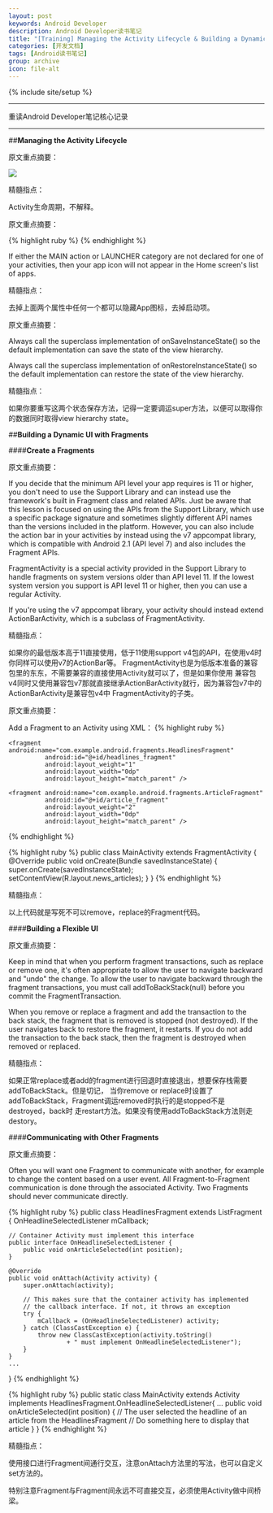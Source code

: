 ```yaml
---
layout: post
keywords: Android Developer
description: Android Developer读书笔记
title: "[Training] Managing the Activity Lifecycle & Building a Dynamic UI with Fragments"
categories: [开发文档]
tags: [Android读书笔记]
group: archive
icon: file-alt
---
```

{% include site/setup %}
<hr>
重读Android Developer笔记核心记录
<hr>

##**Managing the Activity Lifecycle**

原文重点摘要：

<img src="http://yanbober.github.io/image/ad/1.png" />

精髓指点：

Activity生命周期，不解释。

原文重点摘要：

{% highlight ruby %}
<activity android:name=".MainActivity" android:label="@string/app_name">
    <intent-filter>
        <action android:name="android.intent.action.MAIN" />
        <category android:name="android.intent.category.LAUNCHER" />
    </intent-filter>
</activity>
{% endhighlight %}

If either the MAIN action or LAUNCHER category are not declared for one of your activities,
then your app icon will not appear in the Home screen's list of apps.

精髓指点：

去掉上面两个属性中任何一个都可以隐藏App图标，去掉启动项。

原文重点摘要：

Always call the superclass implementation of onSaveInstanceState()
so the default implementation can save the state of the view hierarchy.

Always call the superclass implementation of onRestoreInstanceState() so the default implementation can
restore the state of the view hierarchy.

精髓指点：

如果你要重写这两个状态保存方法，记得一定要调运super方法，以便可以取得你的数据同时取得view hierarchy state。

##**Building a Dynamic UI with Fragments**

####**Create a Fragments**

原文重点摘要：

If you decide that the minimum API level your app requires is 11 or higher, 
you don't need to use the Support Library and can instead use the framework's built
in Fragment class and related APIs. Just be aware that this lesson is focused on using
the APIs from the Support Library, which use a specific package signature and sometimes
slightly different API names than the versions included in the platform. However, you can
also include the action bar in your activities by instead using the v7 appcompat library,
which is compatible with Android 2.1 (API level 7) and also includes the Fragment APIs.

FragmentActivity is a special activity provided in the Support Library to handle fragments
on system versions older than API level 11. If the lowest system version you support is API
level 11 or higher, then you can use a regular Activity.

If you're using the v7 appcompat library, your activity should instead extend ActionBarActivity,
which is a subclass of FragmentActivity.

精髓指点：

如果你的最低版本高于11直接使用，低于11使用support v4包的API，在使用v4时你同样可以使用v7的ActionBar等。
FragmentActivity也是为低版本准备的兼容包里的东东，不需要兼容的直接使用Activity就可以了，但是如果你使用
兼容包v4同时又使用兼容包v7那就直接继承ActionBarActivity就行，因为兼容包v7中的ActionBarActivity是兼容包v4中
FragmentActivity的子类。

原文重点摘要：

Add a Fragment to an Activity using XML：
{% highlight ruby %}
<LinearLayout xmlns:android="http://schemas.android.com/apk/res/android"
    android:orientation="horizontal"
    android:layout_width="fill_parent"
    android:layout_height="fill_parent">

    <fragment android:name="com.example.android.fragments.HeadlinesFragment"
              android:id="@+id/headlines_fragment"
              android:layout_weight="1"
              android:layout_width="0dp"
              android:layout_height="match_parent" />

    <fragment android:name="com.example.android.fragments.ArticleFragment"
              android:id="@+id/article_fragment"
              android:layout_weight="2"
              android:layout_width="0dp"
              android:layout_height="match_parent" />

</LinearLayout>
{% endhighlight %}

{% highlight ruby %}
public class MainActivity extends FragmentActivity {
    @Override
    public void onCreate(Bundle savedInstanceState) {
        super.onCreate(savedInstanceState);
        setContentView(R.layout.news_articles);
    }
}
{% endhighlight %}

精髓指点：

以上代码就是写死不可以remove，replace的Fragment代码。

####**Building a Flexible UI**

原文重点摘要：

Keep in mind that when you perform fragment transactions, such as replace or remove one,
it's often appropriate to allow the user to navigate backward and "undo" the change.
To allow the user to navigate backward through the fragment transactions,
you must call addToBackStack(null) before you commit the FragmentTransaction.

When you remove or replace a fragment and add the transaction to the back stack,
the fragment that is removed is stopped (not destroyed).
If the user navigates back to restore the fragment, it restarts.
If you do not add the transaction to the back stack,
then the fragment is destroyed when removed or replaced.

精髓指点：

如果正常replace或者add的fragment进行回退时直接退出，想要保存栈需要addToBackStack。但是切记，
当你remove or replace时设置了addToBackStack，Fragment调运removed时执行的是stopped不是destroyed，back时
走restart方法。如果没有使用addToBackStack方法则走destory。

####**Communicating with Other Fragments**

原文重点摘要：

Often you will want one Fragment to communicate with another,
for example to change the content based on a user event.
All Fragment-to-Fragment communication is done through the associated Activity.
Two Fragments should never communicate directly.

{% highlight ruby %}
public class HeadlinesFragment extends ListFragment {
    OnHeadlineSelectedListener mCallback;

    // Container Activity must implement this interface
    public interface OnHeadlineSelectedListener {
        public void onArticleSelected(int position);
    }

    @Override
    public void onAttach(Activity activity) {
        super.onAttach(activity);
        
        // This makes sure that the container activity has implemented
        // the callback interface. If not, it throws an exception
        try {
            mCallback = (OnHeadlineSelectedListener) activity;
        } catch (ClassCastException e) {
            throw new ClassCastException(activity.toString()
                    + " must implement OnHeadlineSelectedListener");
        }
    }
    ...
}
{% endhighlight %}

{% highlight ruby %}
public static class MainActivity extends Activity implements HeadlinesFragment.OnHeadlineSelectedListener{
    ...
    public void onArticleSelected(int position) {
        // The user selected the headline of an article from the HeadlinesFragment
        // Do something here to display that article
    }
}
{% endhighlight %}

精髓指点：

使用接口进行Fragment间通行交互，注意onAttach方法里的写法，也可以自定义set方法的。

特别注意Fragment与Fragment间永远不可直接交互，必须使用Activity做中间桥梁。
